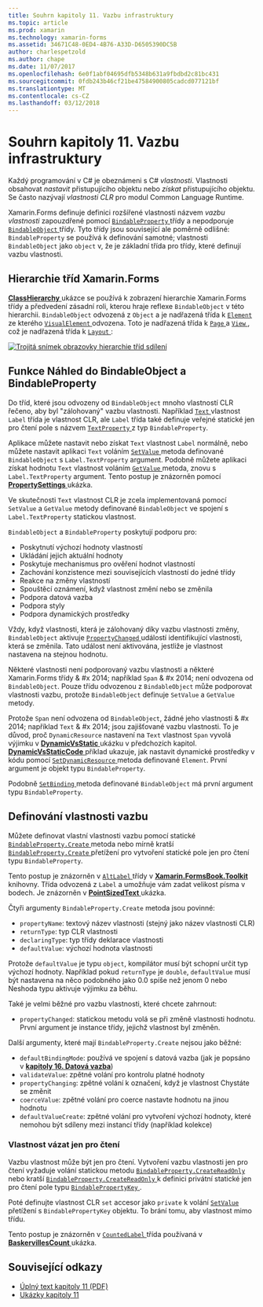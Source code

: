 ```yaml
---
title: Souhrn kapitoly 11. Vazbu infrastruktury
ms.topic: article
ms.prod: xamarin
ms.technology: xamarin-forms
ms.assetid: 34671C48-0ED4-4B76-A33D-D6505390DC5B
author: charlespetzold
ms.author: chape
ms.date: 11/07/2017
ms.openlocfilehash: 6e0f1abf04695dfb5348b631a9fbdbd2c81bc431
ms.sourcegitcommit: 0fdb243b46cf21be47584900805cadcd077121bf
ms.translationtype: MT
ms.contentlocale: cs-CZ
ms.lasthandoff: 03/12/2018
---
```

# <a name="summary-of-chapter-11-the-bindable-infrastructure"></a>Souhrn kapitoly 11. Vazbu infrastruktury

Každý programování v C# je obeznámeni s C# *vlastnosti*. Vlastnosti obsahovat *nastavit* přistupujícího objektu nebo *získat* přistupujícího objektu. Se často nazývají *vlastnosti CLR* pro modul Common Language Runtime.

Xamarin.Forms definuje definici rozšířené vlastnosti názvem *vazbu vlastnosti* zapouzdřené pomocí [ `BindableProperty` ](https://developer.xamarin.com/api/type/Xamarin.Forms.BindableProperty/) třídy a nepodporuje [ `BindableObject` ](https://developer.xamarin.com/api/type/Xamarin.Forms.BindableObject/)třídy. Tyto třídy jsou související ale poměrně odlišné: `BindableProperty` se používá k definování samotné; vlastnosti `BindableObject` jako `object` v, že je základní třída pro třídy, které definují vazbu vlastnosti.

## <a name="the-xamarinforms-class-hierarchy"></a>Hierarchie tříd Xamarin.Forms

[ **ClassHierarchy** ](https://github.com/xamarin/xamarin-forms-book-samples/tree/master/Chapter11/ClassHierarchy) ukázce se používá k zobrazení hierarchie Xamarin.Forms třídy a předvedení zásadní roli, kterou hraje reflexe `BindableObject` v této hierarchii. `BindableObject` odvozená z `Object` a je nadřazená třída k [ `Element` ](https://developer.xamarin.com/api/type/Xamarin.Forms.Element/) ze kterého [ `VisualElement` ](https://developer.xamarin.com/api/type/Xamarin.Forms.VisualElement/) odvozena. Toto je nadřazená třída k [ `Page` ](https://developer.xamarin.com/api/type/Xamarin.Forms.Page/) a [ `View` ](https://developer.xamarin.com/api/type/Xamarin.Forms.View/), což je nadřazená třída k [ `Layout` ](https://developer.xamarin.com/api/type/Xamarin.Forms.Layout/):

[![Trojitá snímek obrazovky hierarchie tříd sdílení](images/ch11fg01-small.png "sdílení hierarchie třídy")](images/ch11fg01-large.png#lightbox "sdílení hierarchie – třída")

## <a name="a-peek-into-bindableobject-and-bindableproperty"></a>Funkce Náhled do BindableObject a BindableProperty

Do tříd, které jsou odvozeny od `BindableObject` mnoho vlastností CLR řečeno, aby byl "zálohovaný" vazbu vlastnosti. Například [ `Text` ](https://developer.xamarin.com/api/property/Xamarin.Forms.Label.Text/) vlastnost `Label` třída je vlastnost CLR, ale `Label` třída také definuje veřejné statické jen pro čtení pole s názvem [ `TextProperty` ](https://developer.xamarin.com/api/property/Xamarin.Forms.Label.TextProperty/) z typ `BindableProperty`.

Aplikace můžete nastavit nebo získat `Text` vlastnost `Label` normálně, nebo můžete nastavit aplikaci `Text` voláním [ `SetValue` ](https://developer.xamarin.com/api/member/Xamarin.Forms.BindableObject.SetValue/p/Xamarin.Forms.BindableProperty/System.Object/) metoda definované `BindableObject` s `Label.TextProperty` argument. Podobně můžete aplikaci získat hodnotu `Text` vlastnost voláním [ `GetValue` ](https://developer.xamarin.com/api/member/Xamarin.Forms.BindableObject.GetValue/p/Xamarin.Forms.BindableProperty/) metoda, znovu s `Label.TextProperty` argument. Tento postup je znázorněn pomocí [ **PropertySettings** ](https://github.com/xamarin/xamarin-forms-book-samples/tree/master/Chapter11/PropertySettings) ukázka.

Ve skutečnosti `Text` vlastnost CLR je zcela implementovaná pomocí `SetValue` a `GetValue` metody definované `BindableObject` ve spojení s `Label.TextProperty` statickou vlastnost.

`BindableObject` a `BindableProperty` poskytují podporu pro:

- Poskytnutí výchozí hodnoty vlastností
- Ukládání jejich aktuální hodnoty
- Poskytuje mechanismus pro ověření hodnot vlastností
- Zachování konzistence mezi souvisejících vlastností do jedné třídy
- Reakce na změny vlastností
- Spouštěcí oznámení, když vlastnost změní nebo se změnila
- Podpora datová vazba
- Podpora styly
- Podpora dynamických prostředky

Vždy, když vlastnosti, která je zálohovaný díky vazbu vlastnosti změny, `BindableObject` aktivuje [ `PropertyChanged` ](https://developer.xamarin.com/api/event/Xamarin.Forms.BindableObject.PropertyChanged/) událostí identifikující vlastnosti, která se změnila. Tato událost není aktivována, jestliže je vlastnost nastavena na stejnou hodnotu.

Některé vlastnosti není podporovaný vazbu vlastnosti a některé Xamarin.Forms třídy & #x 2014; například `Span` & #x 2014; není odvozena od `BindableObject`. Pouze třídu odvozenou z `BindableObject` může podporovat vlastnosti vazbu, protože `BindableObject` definuje `SetValue` a `GetValue` metody.

Protože `Span` není odvozena od `BindableObject`, žádné jeho vlastnosti & #x 2014; například `Text` & #x 2014; jsou zajišťované vazbu vlastnosti. To je důvod, proč `DynamicResource` nastavení na `Text` vlastnost `Span` vyvolá výjimku v [ **DynamicVsStatic** ](https://github.com/xamarin/xamarin-forms-book-samples/tree/master/Chapter10/DynamicVsStatic) ukázku v předchozích kapitol. [ **DynamicVsStaticCode** ](https://github.com/xamarin/xamarin-forms-book-samples/tree/master/Chapter11/DynamicVsStaticCode) příklad ukazuje, jak nastavit dynamické prostředky v kódu pomocí [ `SetDynamicResource` ](https://developer.xamarin.com/api/member/Xamarin.Forms.Element.SetDynamicResource/p/Xamarin.Forms.BindableProperty/System.String/) metoda definované `Element`. První argument je objekt typu `BindableProperty`.

Podobně [ `SetBinding` ](https://developer.xamarin.com/api/member/Xamarin.Forms.BindableObject.SetBinding/p/Xamarin.Forms.BindableProperty/Xamarin.Forms.BindingBase/) metoda definované `BindableObject` má první argument typu `BindableProperty`.

## <a name="defining-bindable-properties"></a>Definování vlastnosti vazbu

Můžete definovat vlastní vlastnosti vazbu pomocí statické [ `BindableProperty.Create` ](https://developer.xamarin.com/api/member/Xamarin.Forms.BindableProperty.Create/p/System.String/System.Type/System.Type/System.Object/Xamarin.Forms.BindingMode/Xamarin.Forms.BindableProperty+ValidateValueDelegate/Xamarin.Forms.BindableProperty+BindingPropertyChangedDelegate/Xamarin.Forms.BindableProperty+BindingPropertyChangingDelegate/Xamarin.Forms.BindableProperty+CoerceValueDelegate/Xamarin.Forms.BindableProperty+CreateDefaultValueDelegate/) metoda nebo mírně kratší [ `BindableProperty.Create` ](https://developer.xamarin.com/api/member/Xamarin.Forms.BindableProperty.Create/p/System.String/System.Type/System.Type/System.Object/Xamarin.Forms.BindingMode/Xamarin.Forms.BindableProperty+ValidateValueDelegate/Xamarin.Forms.BindableProperty+BindingPropertyChangedDelegate/Xamarin.Forms.BindableProperty+BindingPropertyChangingDelegate/Xamarin.Forms.BindableProperty+CoerceValueDelegate/) přetížení pro vytvoření statické pole jen pro čtení typu `BindableProperty`.

Tento postup je znázorněn v [ `AltLabel` ](https://github.com/xamarin/xamarin-forms-book-samples/blob/master/Libraries/Xamarin.FormsBook.Toolkit/Xamarin.FormsBook.Toolkit/AltLabel.cs) třídy v [ **Xamarin.FormsBook.Toolkit** ](https://github.com/xamarin/xamarin-forms-book-samples/tree/master/Libraries/Xamarin.FormsBook.Toolkit) knihovny. Třída odvozená z `Label` a umožňuje vám zadat velikost písma v bodech. Je znázorněn v [ **PointSizedText** ](https://github.com/xamarin/xamarin-forms-book-samples/tree/master/Chapter11/PointSizedText) ukázka.

Čtyři argumenty `BindableProperty.Create` metoda jsou povinné:

- `propertyName`: textový název vlastnosti (stejný jako název vlastnosti CLR)
- `returnType`: typ CLR vlastnosti
- `declaringType`: typ třídy deklarace vlastnosti
- `defaultValue`: výchozí hodnota vlastnosti

Protože `defaultValue` je typu `object`, kompilátor musí být schopní určit typ výchozí hodnoty. Například pokud `returnType` je `double`, `defaultValue` musí být nastavena na něco podobného jako 0.0 spíše než jenom 0 nebo Neshoda typu aktivuje výjimku za běhu.

Také je velmi běžné pro vazbu vlastnosti, které chcete zahrnout:

- `propertyChanged`: statickou metodu volá se při změně vlastnosti hodnotu. První argument je instance třídy, jejichž vlastnost byl změněn.

Další argumenty, které mají `BindableProperty.Create` nejsou jako běžné:

- `defaultBindingMode`: používá ve spojení s datová vazba (jak je popsáno v [ **kapitoly 16. Datová vazba**](chapter16.md))
- `validateValue`: zpětné volání pro kontrolu platné hodnoty
- `propertyChanging`: zpětné volání k označení, když je vlastnost Chystáte se změnit
- `coerceValue`: zpětné volání pro coerce nastavte hodnotu na jinou hodnotu
- `defaultValueCreate`: zpětné volání pro vytvoření výchozí hodnoty, které nemohou být sdíleny mezi instancí třídy (například kolekce)

### <a name="the-read-only-bindable-property"></a>Vlastnost vázat jen pro čtení

Vazbu vlastnost může být jen pro čtení. Vytvoření vazbu vlastnosti jen pro čtení vyžaduje volání statickou metodu [ `BindableProperty.CreateReadOnly` ](https://developer.xamarin.com/api/member/Xamarin.Forms.BindableProperty.CreateReadOnly/p/System.String/System.Type/System.Type/System.Object/Xamarin.Forms.BindingMode/Xamarin.Forms.BindableProperty+ValidateValueDelegate/Xamarin.Forms.BindableProperty+BindingPropertyChangedDelegate/Xamarin.Forms.BindableProperty+BindingPropertyChangingDelegate/Xamarin.Forms.BindableProperty+CoerceValueDelegate/Xamarin.Forms.BindableProperty+CreateDefaultValueDelegate/) nebo kratší [ `BindableProperty.CreateReadOnly` ](https://developer.xamarin.com/api/member/Xamarin.Forms.BindableProperty.CreateReadOnly/p/System.String/System.Type/System.Type/System.Object/Xamarin.Forms.BindingMode/Xamarin.Forms.BindableProperty+ValidateValueDelegate/Xamarin.Forms.BindableProperty+BindingPropertyChangedDelegate/Xamarin.Forms.BindableProperty+BindingPropertyChangingDelegate/Xamarin.Forms.BindableProperty+CoerceValueDelegate/) k definici privátní statické jen pro čtení pole typu [ `BindablePropertyKey` ](https://developer.xamarin.com/api/type/Xamarin.Forms.BindablePropertyKey/).

Poté definujte vlastnost CLR `set` accesor jako `private` k volání [ `SetValue` ](https://developer.xamarin.com/api/member/Xamarin.Forms.BindableObject.SetValue/p/Xamarin.Forms.BindablePropertyKey/System.Object/) přetížení s `BindablePropertyKey` objektu. To brání tomu, aby vlastnost mimo třídu.

Tento postup je znázorněn v [ `CountedLabel` ](https://github.com/xamarin/xamarin-forms-book-samples/blob/master/Libraries/Xamarin.FormsBook.Toolkit/Xamarin.FormsBook.Toolkit/CountedLabel.cs) třída používaná v [ **BaskervillesCount** ](https://github.com/xamarin/xamarin-forms-book-samples/tree/master/Chapter11/BaskervillesCount) ukázka.



## <a name="related-links"></a>Související odkazy

- [Úplný text kapitoly 11 (PDF)](https://download.xamarin.com/developer/xamarin-forms-book/XamarinFormsBook-Ch11-Apr2016.pdf)
- [Ukázky kapitoly 11](https://github.com/xamarin/xamarin-forms-book-samples/tree/master/Chapter11)
